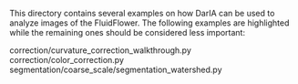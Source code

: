 This directory contains several examples on how DarIA can be used to
analyze images of the FluidFlower. The following examples are highlighted
while the remaining ones should be considered less important:

correction/curvature_correction_walkthrough.py
correction/color_correction.py
segmentation/coarse_scale/segmentation_watershed.py
